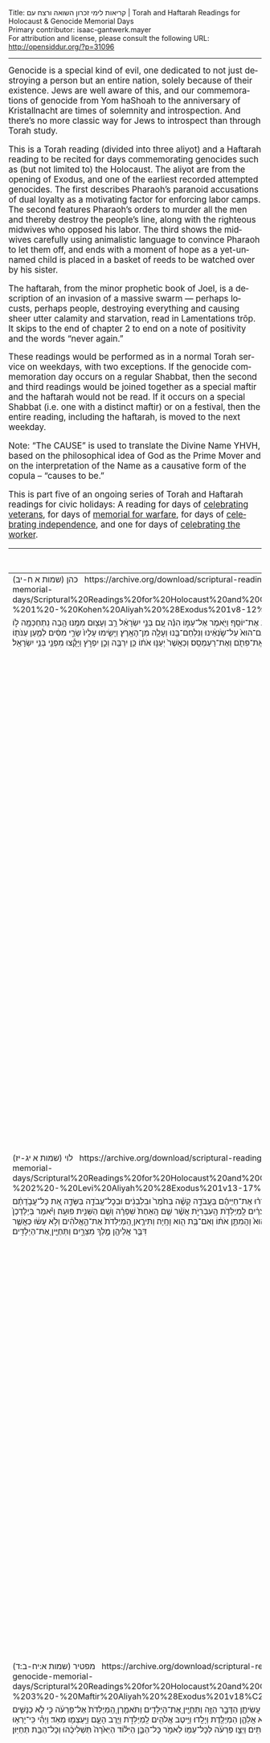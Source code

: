<html>
<head></head>
<body>
Title: קריאות לימי זכרון השואה ורצח עם | Torah and Haftarah Readings for Holocaust & Genocide Memorial Days<br />
Primary contributor: isaac-gantwerk.mayer<br />
For attribution and license, please consult the following URL: <a href="http://opensiddur.org/?p=31096">http://opensiddur.org/?p=31096</a>
<p />
<hr />

<div class="english" lang="en" style="font-size: 1.2em;">
Genocide is a special kind of evil, one dedicated to not just destroying a person but an entire nation, solely because of their existence. Jews are well aware of this, and our commemorations of genocide from Yom haShoah to the anniversary of Kristallnacht are times of solemnity and introspection. And there’s no more classic way for Jews to introspect than through Torah study. 

This is a Torah reading (divided into three aliyot) and a Haftarah reading to be recited for days commemorating genocides such as (but not limited to) the Holocaust. The aliyot are from the opening of Exodus, and one of the earliest recorded attempted genocides. The first describes Pharaoh’s paranoid accusations of dual loyalty as a motivating factor for enforcing labor camps. The second features Pharaoh’s orders to murder all the men and thereby destroy the people’s line, along with the righteous midwives who opposed his labor. The third shows the midwives carefully using animalistic language to convince Pharaoh to let them off, and ends with a moment of hope as a yet-unnamed child is placed in a basket of reeds to be watched over by his sister. 

The haftarah, from the minor prophetic book of Joel, is a description of an invasion of a massive swarm — perhaps locusts, perhaps people, destroying everything and causing sheer utter calamity and starvation, read in Lamentations trōp. It skips to the end of chapter 2 to end on a note of positivity and the words “never again.” 

These readings would be performed as in a normal Torah service on weekdays, with two exceptions. If the genocide commemoration day occurs on a regular Shabbat, then the second and third readings would be joined together as a special maftir and the haftarah would not be read. If it occurs on a special Shabbat (i.e. one with a distinct maftir) or on a festival, then the entire reading, including the haftarah, is moved to the next weekday. 

Note: “The CAUSE” is used to translate the Divine Name YHVH, based on the philosophical idea of God as the Prime Mover and on the interpretation of the Name as a causative form of the copula – “causes to be.” 

This is part five of an ongoing series of Torah and Haftarah readings for civic holidays: A reading for days of <a href="https://opensiddur.org/readings-and-sourcetexts/festival-and-fast-day-readings/secular/veterans-day-readings/torah-and-haftarah-readings-for-military-veterans-and-memorial-days-by-isaac-mayer/">celebrating veterans</a>, for days of <a href="https://opensiddur.org/readings-and-sourcetexts/festival-and-fast-day-readings/secular/memorial-day-readings/torah-and-haftarah-readings-for-memorial-day-compiled-by-isaac-gantwerk-mayer/">memorial for warfare</a>, for days of <a href="https://opensiddur.org/readings-and-sourcetexts/festival-and-fast-day-readings/secular/independence-day-us-readings/torah-and-haftarah-readings-for-the-fourth-of-july-independence-day/">celebrating independence</a>, and one for days of <a href="https://opensiddur.org/readings-and-sourcetexts/festival-and-fast-day-readings/secular/labor-day-readings/torah-and-haftarah-readings-for-days-recognizing-organized-labor-and-labor-rights-by-isaac-mayer/">celebrating the worker</a>.
</div>

<table style="margin-left: auto;margin-right: auto;" class="draggable">
<thead><tr><th id="x" style="text-align: right;">Source (Hebrew)</th><th style="text-align: left;">Translation (English)</th></tr></thead>
<tbody>
<tr><td style="vertical-align:top;">
<div class="liturgy" lang="he">
כהן (שמות א ח-יב)
&nbsp;
https://archive.org/download/scriptural-readings-for-holocaust-and-genocide-memorial-days/Scriptural%20Readings%20for%20Holocaust%20and%20Genocide%20Memorial%20Days%20-%201%20-%20Kohen%20Aliyah%20%28Exodus%201v8-12%29.mp3
</span></div></td>
 
<td style="vertical-align:top;">
<div class="english" lang="en">
Kohen: Exodus 1:8-12
</div></td></tr>


<tr><td style="vertical-align:top;">
<div class="liturgy" lang="he">
וַיָּ֥קׇם מֶֽלֶךְ־חָדָ֖שׁ עַל־מִצְרָ֑יִם אֲשֶׁ֥ר לֹֽא־יָדַ֖ע אֶת־יוֹסֵֽף׃ וַיֹּ֖אמֶר אֶל־עַמּ֑וֹ הִנֵּ֗ה עַ֚ם בְּנֵ֣י יִשְׂרָאֵ֔ל רַ֥ב וְעָצ֖וּם מִמֶּֽנּוּ׃ הָ֥בָה נִֽתְחַכְּמָ֖ה ל֑וֹ פֶּן־יִרְבֶּ֗ה וְהָיָ֞ה כִּֽי־תִקְרֶ֤אנָה מִלְחָמָה֙ וְנוֹסַ֤ף גַּם־הוּא֙ עַל־שֹׂ֣נְאֵ֔ינוּ וְנִלְחַם־בָּ֖נוּ וְעָלָ֥ה מִן־הָאָֽרֶץ׃ וַיָּשִׂ֤ימוּ עָלָיו֙ שָׂרֵ֣י מִסִּ֔ים לְמַ֥עַן עַנֹּת֖וֹ בְּסִבְלֹתָ֑ם וַיִּ֜בֶן עָרֵ֤י מִסְכְּנוֹת֙ לְפַרְעֹ֔ה אֶת־פִּתֹ֖ם וְאֶת־רַעַמְסֵֽס׃ וְכַאֲשֶׁר֙ יְעַנּ֣וּ אֹת֔וֹ כֵּ֥ן יִרְבֶּ֖ה וְכֵ֣ן יִפְרֹ֑ץ וַיָּקֻ֕צוּ מִפְּנֵ֖י בְּנֵ֥י יִשְׂרָאֵֽל׃
</span></div></td>
 
<td style="vertical-align:top;">
<div class="english" lang="en">
And a new king arose over Egypt who had not known Joseph. And he said to his people, “Look, the people of the children of Israel are too numerous and strong for us. Come, let’s be cunning about them, lest they multiply, and if war is called it would join with our rivals as a fifth column and leave the land.” And they placed over them gang overseers in order to oppress them with their labors, and they build fortress cities for Pharaoh, Pithom and Ra’amses. And when they were oppressing them, yet they grew and yet they spread, and the [Egyptians] loathed the children of Israel.
</div></td></tr>


<tr><td style="vertical-align:top;">
<div class="liturgy" lang="he">
לוי (שמות א יג-יז)
&nbsp;
https://archive.org/download/scriptural-readings-for-holocaust-and-genocide-memorial-days/Scriptural%20Readings%20for%20Holocaust%20and%20Genocide%20Memorial%20Days%20-%202%20-%20Levi%20Aliyah%20%28Exodus%201v13-17%29.mp3
</span></div></td>
 
<td style="vertical-align:top;">
<div class="english" lang="en">
Levi: Exodus 1:13-17
</div></td></tr>


<tr><td style="vertical-align:top;">
<div class="liturgy" lang="he">
וַיַּעֲבִ֧דוּ מִצְרַ֛יִם אֶת־בְּנֵ֥י יִשְׂרָאֵ֖ל בְּפָֽרֶךְ׃ וַיְמָרְר֨וּ אֶת־חַיֵּיהֶ֜ם בַּעֲבֹדָ֣ה קָשָׁ֗ה בְּחֹ֙מֶר֙ וּבִלְבֵנִ֔ים וּבְכׇל־עֲבֹדָ֖ה בַּשָּׂדֶ֑ה אֵ֚ת כׇּל־עֲבֹ֣דָתָ֔ם אֲשֶׁר־עָבְד֥וּ בָהֶ֖ם בְּפָֽרֶךְ׃ וַיֹּ֙אמֶר֙ מֶ֣לֶךְ מִצְרַ֔יִם לַֽמְיַלְּדֹ֖ת הָֽעִבְרִיֹּ֑ת אֲשֶׁ֨ר שֵׁ֤ם הָֽאַחַת֙ שִׁפְרָ֔ה וְשֵׁ֥ם הַשֵּׁנִ֖ית פּוּעָֽה׃ וַיֹּ֗אמֶר בְּיַלֶּדְכֶן֙ אֶת־הָֽעִבְרִיּ֔וֹת וּרְאִיתֶ֖ן עַל־הָאׇבְנָ֑יִם אִם־בֵּ֥ן הוּא֙ וַהֲמִתֶּ֣ן אֹת֔וֹ וְאִם־בַּ֥ת הִ֖וא וָחָֽיָה׃ וַתִּירֶ֤אןָ הַֽמְיַלְּדֹת֙ אֶת־הָ֣אֱלֹהִ֔ים וְלֹ֣א עָשׂ֔וּ כַּאֲשֶׁ֛ר דִּבֶּ֥ר אֲלֵיהֶ֖ן מֶ֣לֶךְ מִצְרָ֑יִם וַתְּחַיֶּ֖יןָ אֶת־הַיְלָדִֽים׃
</span></div></td>
 
<td style="vertical-align:top;">
<div class="english" lang="en">
And Egypt, they worked the children of Israel harshly. And they embittered their lives with hard labor, with mortar and bricks and all fieldwork, all the labor that they did for them was harsh. And the king of Egypt said to the Hebrew midwives — of whom one was named Shifra and the other was named Pu’a. And he said, “When you are birthing the Hebrews, look at the pair of stones; if it is a boy kill him, and if it is a girl she may live.” And the midwives feared God and did not do as the king of Egypt told them, and let the boys live.
</div></td></tr>


<tr><td style="vertical-align:top;">
<div class="liturgy" lang="he">
מפטיר (שמות א:יח-ב:ד)
&nbsp;
https://archive.org/download/scriptural-readings-for-holocaust-and-genocide-memorial-days/Scriptural%20Readings%20for%20Holocaust%20and%20Genocide%20Memorial%20Days%20-%203%20-%20Maftir%20Aliyah%20%28Exodus%201v18%C2%B72%204%29.mp3
</span></div></td>
 
<td style="vertical-align:top;">
<div class="english" lang="en">
Maftir: Exodus 1:18-2:4
</div></td></tr>


<tr><td style="vertical-align:top;">
<div class="liturgy" lang="he">
וַיִּקְרָ֤א מֶֽלֶךְ־מִצְרַ֙יִם֙ לַֽמְיַלְּדֹ֔ת וַיֹּ֣אמֶר לָהֶ֔ן מַדּ֥וּעַ עֲשִׂיתֶ֖ן הַדָּבָ֣ר הַזֶּ֑ה וַתְּחַיֶּ֖יןָ אֶת־הַיְלָדִֽים׃ וַתֹּאמַ֤רְןָ הַֽמְיַלְּדֹת֙ אֶל־פַּרְעֹ֔ה כִּ֣י לֹ֧א כַנָּשִׁ֛ים הַמִּצְרִיֹּ֖ת הָֽעִבְרִיֹּ֑ת כִּֽי־חָי֣וֹת הֵ֔נָּה בְּטֶ֨רֶם תָּב֧וֹא אֲלֵהֶ֛ן הַמְיַלֶּ֖דֶת וְיָלָֽדוּ׃ וַיֵּ֥יטֶב אֱלֹהִ֖ים לַֽמְיַלְּדֹ֑ת וַיִּ֧רֶב הָעָ֛ם וַיַּֽעַצְמ֖וּ מְאֹֽד׃ וַיְהִ֕י כִּֽי־יָרְא֥וּ הַֽמְיַלְּדֹ֖ת אֶת־הָאֱלֹהִ֑ים וַיַּ֥עַשׂ לָהֶ֖ם בָּתִּֽים׃ וַיְצַ֣ו פַּרְעֹ֔ה לְכׇל־עַמּ֖וֹ לֵאמֹ֑ר כׇּל־הַבֵּ֣ן הַיִּלּ֗וֹד הַיְאֹ֙רָה֙ תַּשְׁלִיכֻ֔הוּ וְכׇל־הַבַּ֖ת תְּחַיּֽוּן׃    
</span></div></td>
 
<td style="vertical-align:top;">
<div class="english" lang="en">
And the king of Egypt called to the midwives and said to them, “Why have you done this thing and let the boys live?” And the midwives said to Pharaoh, “For not like Egyptian women are the Hebrews, for they are beastly — by the time the midwife gets to them they have been born.” And God was good to the midwives and the people increased and grew stronger. And since the midwives feared God, God made houses for them. And Pharaoh commanded all his people and said, “Every son born, into the Nile throw him, and let only the daughters live.”
</div></td></tr>


<tr><td style="vertical-align:top;">
<div class="liturgy" lang="he">
וַיֵּ֥לֶךְ אִ֖ישׁ מִבֵּ֣ית לֵוִ֑י וַיִּקַּ֖ח אֶת־בַּת־לֵוִֽי׃ וַתַּ֥הַר הָאִשָּׁ֖ה וַתֵּ֣לֶד בֵּ֑ן וַתֵּ֤רֶא אֹתוֹ֙ כִּי־ט֣וֹב ה֔וּא וַֽתִּצְפְּנֵ֖הוּ שְׁלֹשָׁ֥ה יְרָחִֽים׃ וְלֹא־יָכְלָ֣ה עוֹד֮ הַצְּפִינוֹ֒ וַתִּֽקַּֽח־לוֹ֙ תֵּ֣בַת גֹּ֔מֶא וַתַּחְמְרָ֥ה בַחֵמָ֖ר וּבַזָּ֑פֶת וַתָּ֤שֶׂם בָּהּ֙ אֶת־הַיֶּ֔לֶד וַתָּ֥שֶׂם בַּסּ֖וּף עַל־שְׂפַ֥ת הַיְאֹֽר׃ וַתֵּתַצַּ֥ב אֲחֹת֖וֹ מֵרָחֹ֑ק לְדֵעָ֕ה מַה־יֵּעָשֶׂ֖ה לֽוֹ׃
</span></div></td>
 
<td style="vertical-align:top;">
<div class="english" lang="en">
And a man from the house of Levi went and married a daughter of Levi. And the woman conceived and gave birth to a son, and she saw that he was good, and hid him three months. And she could not hide him any longer, and she took for him a basket of papyrus and pitched it with pitch and asphalt, and placed the boy in it, and placed it in the reeds at the bank of the Nile. And his sister stationed herself from afar to see what would become of him.
</div></td></tr>


<tr><td style="vertical-align:top;">
<div class="liturgy" lang="he">
הפטרה (יואל א:א-כ, יואל ב:כה-כז)
<span class="instruction" style="color: #0099ff;">מילים בכחול נקראו בניגון איכה</span>
&nbsp;
https://archive.org/download/scriptural-readings-for-holocaust-and-genocide-memorial-days/Scriptural%20Readings%20for%20Holocaust%20and%20Genocide%20Memorial%20Days%20-%204%20-%20Haftarah%20%28Joel%201v1-20%2C%202v25-27%29.mp3
</span></div></td>
 
<td style="vertical-align:top;">
<div class="english" lang="en">
Haftarah: Joel 1:1-20 & 2:25-27 
<span class="instruction" style="color: #0099ff;">words in blue are read in Lamentations melody</span>
</div></td></tr>


<tr><td style="vertical-align:top;">
<div class="liturgy" lang="he">
דְּבַר־יְהֹוָה֙ אֲשֶׁ֣ר הָיָ֔ה אֶל־יוֹאֵ֖ל בֶּן־פְּתוּאֵֽל׃ <span style="color: #0099ff;">שִׁמְעוּ־זֹאת֙ הַזְּקֵנִ֔ים וְהַֽאֲזִ֔ינוּ כֹּ֖ל יוֹשְׁבֵ֣י הָאָ֑רֶץ הֶהָ֤יְתָה זֹּאת֙ בִּֽימֵיכֶ֔ם וְאִ֖ם בִּימֵ֥י אֲבֹתֵיכֶֽם׃ עָלֶ֖יהָ לִבְנֵיכֶ֣ם סַפֵּ֑רוּ וּבְנֵיכֶם֙ לִבְנֵיהֶ֔ם וּבְנֵיהֶ֖ם לְד֥וֹר אַחֵֽר׃ יֶ֤תֶר הַגָּזָם֙ אָכַ֣ל הָאַרְבֶּ֔ה וְיֶ֥תֶר הָאַרְבֶּ֖ה אָכַ֣ל הַיָּ֑לֶק וְיֶ֣תֶר הַיֶּ֔לֶק אָכַ֖ל הֶחָסִֽיל׃ הָקִ֤יצוּ שִׁכּוֹרִים֙ וּבְכ֔וּ וְהֵילִ֖לוּ כׇּל־שֹׁ֣תֵי יָ֑יִן עַל־עָסִ֕יס כִּ֥י נִכְרַ֖ת מִפִּיכֶֽם׃ כִּי־גוֹי֙ עָלָ֣ה עַל־אַרְצִ֔י עָצ֖וּם וְאֵ֣ין מִסְפָּ֑ר שִׁנָּיו֙ שִׁנֵּ֣י אַרְיֵ֔ה וּֽמְתַלְּע֥וֹת לָבִ֖יא לֽוֹ׃ שָׂ֤ם גַּפְנִי֙ לְשַׁמָּ֔ה וּתְאֵנָתִ֖י לִקְצָפָ֑ה חָשֹׂ֤ף חֲשָׂפָהּ֙ וְהִשְׁלִ֔יךְ הִלְבִּ֖ינוּ שָׂרִיגֶֽיהָ׃ אֱלִ֕י כִּבְתוּלָ֥ה חֲגֻרַת־שַׂ֖ק עַל־בַּ֥עַל נְעוּרֶֽיהָ׃ הׇכְרַ֥ת מִנְחָ֛ה וָנֶ֖סֶךְ מִבֵּ֣ית יְהֹוָ֑ה אָֽבְלוּ֙ הַכֹּ֣הֲנִ֔ים מְשָׁרְתֵ֖י יְהֹוָֽה׃ שֻׁדַּ֣ד שָׂדֶ֔ה אָבְלָ֖ה אֲדָמָ֑ה כִּ֚י שֻׁדַּ֣ד דָּגָ֔ן הוֹבִ֥ישׁ תִּיר֖וֹשׁ אֻמְלַ֥ל יִצְהָֽר׃ הֹבִ֣ישׁוּ אִכָּרִ֗ים הֵילִ֙ילוּ֙ כֹּֽרְמִ֔ים עַל־חִטָּ֖ה וְעַל־שְׂעֹרָ֑ה כִּ֥י אָבַ֖ד קְצִ֥יר שָׂדֶֽה׃ הַגֶּ֣פֶן הוֹבִ֔ישָׁה וְהַתְּאֵנָ֖ה אֻמְלָ֑לָה רִמּ֞וֹן גַּם־תָּמָ֣ר וְתַפּ֗וּחַ כׇּל־עֲצֵ֤י הַשָּׂדֶה֙ יָבֵ֔שׁוּ כִּי־הֹבִ֥ישׁ שָׂשׂ֖וֹן מִן־בְּנֵ֥י אָדָֽם׃</span>
</span></div></td>
 
<td style="vertical-align:top;">
<div class="english" lang="en">
The word of the CAUSE that was of Joel son of Pethuel. <span style="color: #0099ff;">Hear this, elders, give ear, all residents of the earth, has something like this occurred in your days or the days of your ancestors? Upon your children tell it, and your children to their children, and their children to the next generation. What the cutter left, the locust has consumed; what the locust left, the larva has consumed, what the larva has left, the hopper has consumed. Wake up, drunkards, and weep, wail, all wine drinkers, for the juice cut off from your face! For a nation has arisen upon My land, vast and countless, its teeth the teeth of lions, its fangs those of the king of beasts. My vines it has made waste, My fig-trees to splinter, stripping, stripping and discarding, their tendrils made white. Lament like a maiden sackcloth-girt for the husband of her youth! Offering and libation have been cut off from the house of the CAUSE, mourn, priests, attendants to the CAUSE! Ravaged is the field, lost is the ground, for ravaged is the grain, withered is the wine, feeble is the oil! Farmworkers wither, vinedressers wail over wheat and barley, for lost is the crop of the field. The vine withers, the fig-tree is feeble, pomegranate, date, and apple and all the fruits of the field wither, for gladness has withered from mortals.</span> 
</div></td></tr>


<tr><td style="vertical-align:top;">
<div class="liturgy" lang="he">
<span style="color: #0099ff;">חִגְר֨וּ וְסִפְד֜וּ הַכֹּהֲנִ֗ים הֵילִ֙ילוּ֙ מְשָׁרְתֵ֣י מִזְבֵּ֔חַ בֹּ֚אוּ לִ֣ינוּ בַשַּׂקִּ֔ים מְשָׁרְתֵ֖י אֱלֹהָ֑י כִּ֥י נִמְנַ֛ע מִבֵּ֥ית אֱלֹהֵיכֶ֖ם מִנְחָ֥ה וָנָֽסֶךְ׃ קַדְּשׁוּ־צוֹם֙ קִרְא֣וּ עֲצָרָ֔ה אִסְפ֣וּ זְקֵנִ֗ים כֹּ֚ל יֹשְׁבֵ֣י הָאָ֔רֶץ בֵּ֖ית יְהֹוָ֣ה אֱלֹהֵיכֶ֑ם וְזַעֲק֖וּ אֶל־יְהֹוָֽה׃ אֲהָ֖הּ לַיּ֑וֹם כִּ֤י קָרוֹב֙ י֣וֹם יְהֹוָ֔ה וּכְשֹׁ֖ד מִשַּׁדַּ֥י יָבֽוֹא׃ הֲל֛וֹא נֶ֥גֶד עֵינֵ֖ינוּ אֹ֣כֶל נִכְרָ֑ת מִבֵּ֥ית אֱלֹהֵ֖ינוּ שִׂמְחָ֥ה וָגִֽיל׃ עָבְשׁ֣וּ פְרֻד֗וֹת תַּ֚חַת מֶגְרְפֹ֣תֵיהֶ֔ם נָשַׁ֙מּוּ֙ אֹֽצָר֔וֹת נֶהֶרְס֖וּ מַמְּגֻר֑וֹת כִּ֥י הֹבִ֖ישׁ דָּגָֽן׃ מַה־נֶּאֶנְחָ֣ה בְהֵמָ֗ה נָבֹ֙כוּ֙ עֶדְרֵ֣י בָקָ֔ר כִּ֛י אֵ֥ין מִרְעֶ֖ה לָהֶ֑ם גַּם־עֶדְרֵ֥י הַצֹּ֖אן נֶאְשָֽׁמוּ׃ אֵלֶ֥יךָ יְהֹוָ֖ה אֶקְרָ֑א כִּ֣י אֵ֗שׁ אָֽכְלָה֙ נְא֣וֹת מִדְבָּ֔ר וְלֶ֣הָבָ֔ה לִהֲטָ֖ה כׇּל־עֲצֵ֥י הַשָּׂדֶֽה׃ גַּם־בַּהֲמ֥וֹת שָׂדֶ֖ה תַּעֲר֣וֹג אֵלֶ֑יךָ כִּ֤י יָֽבְשׁוּ֙ אֲפִ֣יקֵי מָ֔יִם וְאֵ֕שׁ אָכְלָ֖ה נְא֥וֹת הַמִּדְבָּֽר׃</span>
</span></div></td>
 
<td style="vertical-align:top;">
<div class="english" lang="en">
<span style="color: #0099ff;">Gird yourselves and mourn, priests, wail, attendants to the altar, come, abide in sackcloth, attendants of my God, for offering and libation have been held back from the house of my God. Sanctify a fast, call an assembly, gather the elders, all residents of the earth, the house of the CAUSE your God, and shout to the CAUSE! Alas for the day, for the day of the CAUSE is near, like robbery from the Enough One it will come. Isn’t it before our eyes — food cut off, joy and celebration from the house of our God? The seeds have wasted under their hoes, the granaries are empty, the storehouses are in ruins, for the new grain has withered. How the animals moan — the herds of cattle are bewildered, for there is no pasture for them, and the flocks of sheep are desolate.  To You, CAUSE, I call, for fire has consumed the desert pastures, and flame burned all the trees of the field. Even the animals of the field call out to You, for the water springs are dried up, and fire has consumed the desert pastures.</span>
</div></td></tr>


<tr><td style="vertical-align:top;">
<div class="liturgy" lang="he">
וְשִׁלַּמְתִּ֤י לָכֶם֙ אֶת־הַשָּׁנִ֔ים אֲשֶׁר֙ אָכַ֣ל הָאַרְבֶּ֔ה הַיֶּ֖לֶק וְהֶחָסִ֣יל וְהַגָּזָ֑ם חֵילִי֙ הַגָּד֔וֹל אֲשֶׁ֥ר שִׁלַּ֖חְתִּי בָּכֶֽם׃ וַאֲכַלְתֶּ֤ם אָכוֹל֙ וְשָׂב֔וֹעַ וְהִלַּלְתֶּ֗ם אֶת־שֵׁ֤ם יְהֹוָה֙ אֱלֹ֣הֵיכֶ֔ם אֲשֶׁר־עָשָׂ֥ה עִמָּכֶ֖ם לְהַפְלִ֑יא וְלֹא־יֵבֹ֥שׁוּ עַמִּ֖י לְעוֹלָֽם׃ וִידַעְתֶּ֗ם כִּ֣י בְקֶ֤רֶב יִשְׂרָאֵל֙ אָ֔נִי וַאֲנִ֛י יְהֹוָ֥ה אֱלֹהֵיכֶ֖ם וְאֵ֣ין ע֑וֹד וְלֹֽא־יֵבֹ֥שׁוּ עַמִּ֖י לְעוֹלָֽם׃
</span></div></td>
 
<td style="vertical-align:top;">
<div class="english" lang="en">
Yet I will repay you for the years that the locust, the larva, the hopper, and the cutter consumed, the massive army that I sent before you. And you will eat food and be sated and praise the name of the CAUSE your God, who has done wonders for you, and my people will be no more ashamed. And they will know that I am in the midst of Israel, and I am the CAUSE your God and there is no other, and my people will never be ashamed again.
</div></td></tr>
</tbody></table>

<hr />

&nbsp;
</body>
</html>